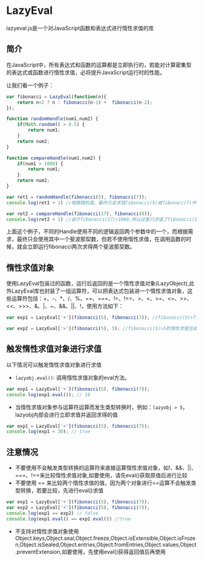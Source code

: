 LazyEval
========

lazyeval.js是一个对JavaScript函数和表达式进行惰性求值的库

简介
----

在JavaScript中，所有表达式和函数的运算都是立即执行的，若能对计算密集型的表达式或函数进行惰性求值，必将提升JavaScript运行时的性能。

让我们看一个例子：

```javascript
var fibonacci = LazyEval(function(n){
	return n<2 ? n : fibonacci(n-1) +  fibonacci(n-2);
});

function randomHandle(num1,num2) {
    if(Math.random() > 0.5) {
        return num1;
    }
    return num2;
}

function compareHandle(num1,num2) {
    if(num1 > 1000) {
        return num1;
    }
    return num2;
}

var ret1 = randomHandle(fibonacci(5), fibonacci(7));
console.log(ret1 + 1) //根据随机值，最终只会求值fibonacci(5)或fibonacc(7)中的一个，

var ret2 = compareHandle(fibonacci(17), fibonacci(8));
console.log(ret2 + 1) //由于fibonacci(17)>1000,所以这里只求值了fibonacci(17)
```

上面这个例子，不同的Handle使用不同的逻辑返回两个参数中的一个，而根据需求，最终只会使用其中一个斐波那契数，但若不使用惰性求值，在调用函数的时候，就会立即运行fibonacci两次求得两个斐波那契数。

惰性求值对象
-----------

使用LazyEval包装过的函数，运行后返回的是一个惰性求值对象(LazyObject),此外LazyEval库也封装了一组运算符，可以把表达式包装进一个惰性求值对象，这些运算符包括：+、-、*、/、%、==、===、!=、!==、>、<、>=、<=、>>、<<、>>>、&、|、~、&&、||、!，使用方法如下：

```javascript
var exp1 = LazyEval['+'](fibonacci(5), fibonacci(7)); //fibonacci(5)+fibonacci(7)的惰性求值包装

var exp2 = LazyEval['>'](fibonacci(5), 5); //fibonacci(5)>5的惰性求值包装
```

触发惰性求值对象进行求值
----------------------

以下情况可以触发惰性求值对象进行求值
- `lazyobj.eval()`: 调用惰性求值对象的eval方法。
```javascript
var exp1 = LazyEval['+'](fibonacci(5), fibonacci(7));
console.log(exp1.eval()); // 18
```

- 当惰性求值对象参与运算符运算而发生类型转换时，例如：`lazyobj > 5`，lazyobj内部会进行立即求值并返回求得的值
```javascript
var exp1 = LazyEval['+'](fibonacci(5), fibonacci(7));
console.log(exp1 < 30); // true
```

注意情况
--------
- 不要使用不会触发类型转换的运算符来直接运算惰性求值对象，如!、&&、||、===、!==来比较惰性求值对象,如要使用，请先eval()获取原值后进行比较
- 不要使用 == 来比较两个惰性求值的值，因为两个对象进行==运算不会触发类型转换，若要比较，先进行eval()求值
```javascript
var exp1 = LazyEval['+'](fibonacci(5), fibonacci(7));
var exp2 = LazyEval['+'](fibonacci(5), fibonacci(7));
console.log(exp1 == exp2) // false
console.log(exp1.eval() == exp2.eval()) //true
```
- 不支持对惰性求值对象使用Object.keys,Object.seal,Object.freeze,Object.isExtensible,Object.isFrozen,Object.isSealed,Object.entries,Object.fromEntries,Object.values,Object.preventExtension,如要使用，先使用eval()获得返回值后再使用